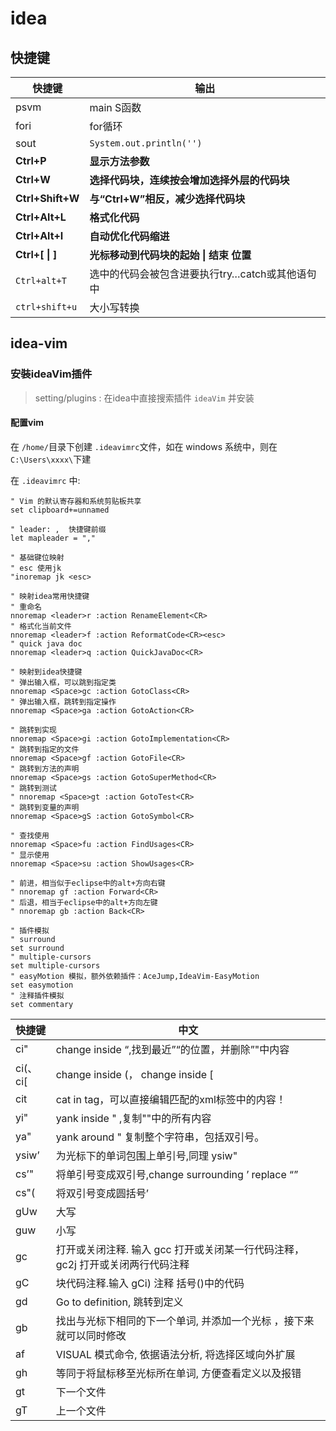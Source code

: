 # idea

## 快捷键

| 快捷键           | 输出                                            |
| ---------------- | ----------------------------------------------- |
| psvm             | main S函数                                      |
| fori             | for循环                                         |
| sout             | `System.out.println('')`                        |
| **Ctrl+P**       | **显示方法参数**                                |
| **Ctrl+W**       | **选择代码块，连续按会增加选择外层的代码块**    |
| **Ctrl+Shift+W** | **与“Ctrl+W”相反，减少选择代码块**              |
| **Ctrl+Alt+L**   | **格式化代码**                                  |
| **Ctrl+Alt+I**   | **自动优化代码缩进**                            |
| **Ctrl+[ \| ]**  | **光标移动到代码块的起始 \| 结束 位置**         |
| `Ctrl+alt+T`     | 选中的代码会被包含进要执行try…catch或其他语句中 |
| `ctrl+shift+u`   | 大小写转换                                      |

## idea-vim

### 安裝ideaVim插件

> setting/plugins : 在idea中直接搜索插件 `ideaVim` 并安装

#### 配置vim

在 `/home/`目录下创建 `.ideavimrc`文件，如在 windows 系统中，则在 `C:\Users\xxxx\`下建

在 `.ideavimrc` 中:

```shell
" Vim 的默认寄存器和系统剪贴板共享
set clipboard+=unnamed

" leader: ,  快捷键前缀
let mapleader = ","

" 基础键位映射
" esc 使用jk
"inoremap jk <esc>

" 映射idea常用快捷键
" 重命名
nnoremap <leader>r :action RenameElement<CR>
" 格式化当前文件
nnoremap <leader>f :action ReformatCode<CR><esc>
" quick java doc
nnoremap <leader>q :action QuickJavaDoc<CR>

" 映射到idea快捷键
" 弹出输入框，可以跳到指定类
nnoremap <Space>gc :action GotoClass<CR>
" 弹出输入框，跳转到指定操作
nnoremap <Space>ga :action GotoAction<CR>

" 跳转到实现
nnoremap <Space>gi :action GotoImplementation<CR>
" 跳转到指定的文件
nnoremap <Space>gf :action GotoFile<CR>
" 跳转到方法的声明
nnoremap <Space>gs :action GotoSuperMethod<CR>
" 跳转到测试
" nnoremap <Space>gt :action GotoTest<CR>
" 跳转到变量的声明
nnoremap <Space>gS :action GotoSymbol<CR>

" 查找使用
nnoremap <Space>fu :action FindUsages<CR>
" 显示使用
nnoremap <Space>su :action ShowUsages<CR>

" 前进，相当似于eclipse中的alt+方向右键
" nnoremap gf :action Forward<CR>
" 后退，相当于eclipse中的alt+方向左键
" nnoremap gb :action Back<CR>

" 插件模拟
" surround
set surround
" multiple-cursors
set multiple-cursors
" easyMotion 模拟，额外依赖插件：AceJump,IdeaVim-EasyMotion
set easymotion
" 注释插件模拟
set commentary
```

| 快捷键   | 中文                                                                            |
| -------- | ------------------------------------------------------------------------------- |
| ci"      | change inside “,找到最近”“的位置，并删除”"中内容                                |
| ci(、ci[ | change inside (， change inside [                                               |
| cit      | cat in tag，可以直接编辑匹配的xml标签中的内容！                                 |
| yi"      | yank inside " ,复制""中的所有内容                                               |
| ya"      | yank around " 复制整个字符串，包括双引号。                                      |
| ysiw’    | 为光标下的单词包围上单引号,同理 ysiw"                                           |
| cs’"     | 将单引号变成双引号,change surrounding ’ replace “”                              |
| cs"(     | 将双引号变成圆括号’                                                             |
| gUw      | 大写                                                                            |
| guw      | 小写                                                                            |
| gc       | 打开或关闭注释. 输入 gcc 打开或关闭某一行代码注释， gc2j 打开或关闭两行代码注释 |
| gC       | 块代码注释.输入 gCi) 注释 括号()中的代码                                        |
| gd       | Go to definition, 跳转到定义                                                    |
| gb       | 找出与光标下相同的下一个单词, 并添加一个光标 ，接下来就可以同时修改             |
| af       | VISUAL 模式命令, 依据语法分析, 将选择区域向外扩展                               |
| gh       | 等同于将鼠标移至光标所在单词, 方便查看定义以及报错                              |
| gt       | 下一个文件                                                                      |
| gT       | 上一个文件                                                                      |
